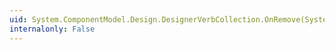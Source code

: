 ```yaml
---
uid: System.ComponentModel.Design.DesignerVerbCollection.OnRemove(System.Int32,System.Object)
internalonly: False
---
```

